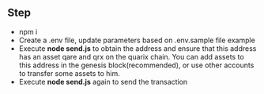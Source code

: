 ## Step
* npm i
* Create a .env file, update parameters based on .env.sample file example
* Execute **node send.js** to obtain the address and ensure that this address has an asset qare and qrx on the quarix chain. You can add assets to this address in the genesis block(recommended), or use other accounts to transfer some assets to him.
* Execute **node send.js** again to send the transaction